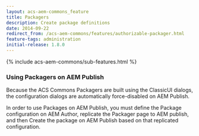 ```yaml
---
layout: acs-aem-commons_feature
title: Packagers
description: Create package definitions
date: 2014-09-22
redirect_from: /acs-aem-commons/features/authorizable-packager.html
feature-tags: administration
initial-release: 1.8.0
---
```


{% include acs-aem-commons/sub-features.html %}


### Using Packagers on AEM Publish

Because the ACS Commons Packagers are built using the ClassicUI dialogs, the configuration dialogs are automatically force-disabled on AEM Publish.

In order to use Packages on AEM Publish, you must define the Package configuration on AEM Author, replicate the Packager page to AEM publish, and then Create the package on AEM Publish based on that replicated configuration.
